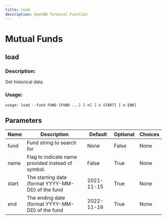 ```yaml
---
title: load
description: OpenBB Terminal Function
---
```


# Mutual Funds

## load

### Description: 

Get historical data.

### Usage: 
```python
usage: load --fund FUND [FUND ...] [-n] [-s START] [-e END]
```

## Parameters

| Name | Description | Default | Optional | Choices |
| ---- | ----------- | ------- | -------- | ------- |
| fund | Fund string to search for | None | False | None |
| name | Flag to indicate name provided instead of symbol. | False | True | None |
| start | The starting date (format YYYY-MM-DD) of the fund | 2021-11-15 | True | None |
| end | The ending date (format YYYY-MM-DD) of the fund | 2022-11-16 | True | None |


